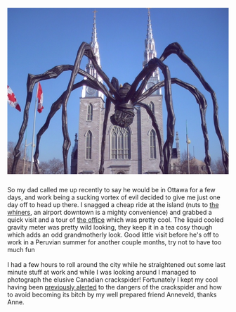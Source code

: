<a href="/content/images/2007/01/wtf-spida.jpg"><img style="margin: 0px auto 10px; display: block; text-align: center; cursor: pointer;" src="/content/images/2007/01/wtf-spida.jpg" alt="" id="BLOGGER_PHOTO_ID_5017016783672741618" border="0" /></a><br />So my dad called me up recently to say he would be in Ottawa for a few days, and work being a sucking vortex of evil decided to give me just one day off to head up there.  I snagged a cheap ride at the island (nuts to <a href="http://communityair.org/home.htm">the whiners</a>, an airport downtown is a mighty convenience) and grabbed a quick visit and a tour of <a href="http://www.sgl.com/">the office</a> which was pretty cool.   The liquid cooled gravity meter was pretty wild looking, they keep it in a tea cosy though which adds an odd grandmotherly look.  Good little visit before he's off to work in a Peruvian summer for another couple months, try not to have too much fun<br /><br />I had a few hours to roll around the city while he straightened out some last minute stuff at work and while I was looking around I managed to photograph the elusive Canadian crackspider!  Fortunately I kept my cool having been <a href="http://www.youtube.com/watch?v=sHzdsFiBbFc">previously alerted</a> to the dangers of the crackspider and how to avoid becoming its bitch by my well prepared friend Anneveld, thanks Anne.